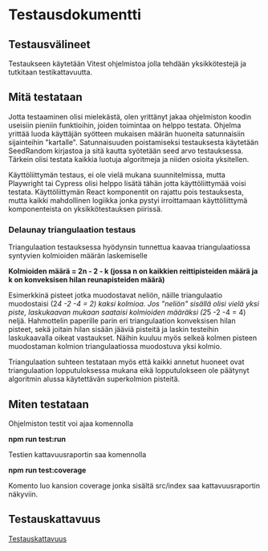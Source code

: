 
# Testausdokumentti

## Testausvälineet
Testaukseen käytetään Vitest ohjelmistoa jolla tehdään yksikkötestejä ja tutkitaan testikattavuutta.

## Mitä testataan
Jotta testaaminen olisi mielekästä, olen yrittänyt jakaa ohjelmiston koodin useisiin pieniin funktioihin, joiden toimintaa on helppo testata. Ohjelma yrittää luoda käyttäjän syötteen mukaisen määrän huoneita satunnaisiin sijainteihin "kartalle". Satunnaisuuden poistamiseksi testauksesta käytetään SeedRandom kirjastoa ja sitä kautta syötetään seed arvo testauksessa. 
Tärkein olisi testata kaikkia luotuja algoritmeja ja niiden osioita yksitellen. 

Käyttöliittymän testaus, ei ole vielä mukana suunnitelmissa, mutta Playwright tai Cypress olisi helppo lisätä tähän jotta käyttöliittymää voisi testata. Käyttöliittymän React komponentit on rajattu pois testauksesta, mutta kaikki mahdollinen logiikka jonka pystyi irroittamaan käyttöliittymä komponenteista on yksikkötestauksen piirissä. 

### Delaunay triangulaation testaus
Triangulaation testauksessa hyödynsin tunnettua kaavaa triangulaatiossa syntyvien kolmioiden määrän laskemiselle

**Kolmioiden määrä = 2n - 2 - k (jossa n on kaikkien reittipisteiden määrä ja k on konveksisen hilan reunapisteiden määrä)**

Esimerkkinä pisteet jotka muodostavat neliön, näille triangulaatio muodostaisi (2*4 -2 -4 = 2) kaksi kolmioa.
Jos "neliön" sisällä olisi vielä yksi piste, laskukaavan mukaan saataisi kolmioiden määräksi (2*5 -2 -4 = 4) neljä.
Hahmottelin paperille parin eri triangulaation konveksisen hilan pisteet, sekä joitain hilan sisään jääviä pisteitä ja laskin testeihin laskukaavalla oikeat vastaukset. Näihin kuuluu myös selkeä kolmen pisteen muodostaman kolmion triangulaatiossa muodostuva yksi kolmio. 

Triangulaation suhteen testataan myös että kaikki annetut huoneet ovat triangulaation lopputuloksessa mukana eikä lopputulokseen ole päätynyt algoritmin alussa käytettävän superkolmion pisteitä. 

## Miten testataan
Ohjelmiston testit voi ajaa komennolla 

**npm run test:run**

Testien kattavuusraportin saa komennolla

**npm run test:coverage**

Komento luo kansion coverage jonka sisältä src/index saa kattavuusraportin näkyviin.



## Testauskattavuus
[Testauskattavuus](image.png)

